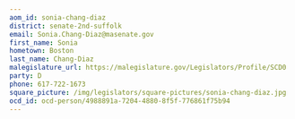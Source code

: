 ```yaml
---
aom_id: sonia-chang-diaz
district: senate-2nd-suffolk
email: Sonia.Chang-Diaz@masenate.gov
first_name: Sonia
hometown: Boston
last_name: Chang-Diaz
malegislature_url: https://malegislature.gov/Legislators/Profile/SCD0
party: D
phone: 617-722-1673
square_picture: /img/legislators/square-pictures/sonia-chang-diaz.jpg
ocd_id: ocd-person/4988891a-7204-4880-8f5f-776861f75b94
---
```

